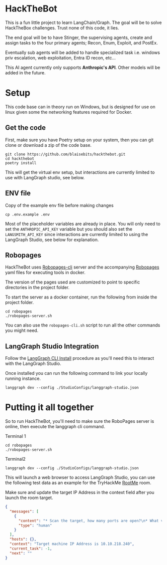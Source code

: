 # HackTheBot
This is a fun little project to learn LangChain/Graph. The goal will be to solve HackTheBox challenges. Trust none of this code, it lies.

The end goal will be to have Stinger, the supervising agents, create and assign tasks to the four primary agents; Recon, Enum, Exploit, and PostEx.

Eventually sub agents will be added to handle specialized task i.e. windows priv escalation, web exploitation, Entra ID recon, etc...

This AI agent currently only supports **Anthropic's API**. Other models will be added in the future.

# Setup
This code base can in theory run on Windows, but is designed for use on linux given some the networking features required for Docker.

## Get the code
First, make sure you have Poetry setup on your system, then you can git clone or download a zip of the code base.

```commandline
git clone https://github.com/blaisebits/hackthebot.git
cd hackthebot
poetry install 
```

This will get the virtual env setup, but interactions are currently limited to use with LangGraph studio, see below. 


## ENV file
Copy of the example env file before making changes

```commandline
cp .env.example .env
```

Most of the placeholder variables are already in place. You will only need to set the `ANTHROPIC_API_KEY` variable but you should also set the `LANGSMITH_API_KEY` since interactions are currently limited to using the LangGraph Studio, see below for explanation.

## Robopages
HackTheBot uses [Robopages-cli](https://github.com/dreadnode/robopages-cli/) server and the accompanying [Robopages](https://github.com/dreadnode/robopages/) yaml files for executing tools in docker.

The version of the pages used are customized to point to specific directories in the project folder.

To start the server as a docker container, run the following from inside the project folder.

```commandline
cd robopages
./robopages-server.sh
```

You can also use the `robopages-cli.sh` script to run all the other commands you might need.

## LangGraph Studio Integration
Follow the [LangGraph CLI Install](https://langchain-ai.github.io/langgraph/cloud/reference/cli/) procedure as you'll need this to interact with the LangGraph Studio.

Once installed you can run the following command to link your locally running instance.

```commandline
langgraph dev --config ./StudioConfigs/langgraph-studio.json
```

# Putting it all together
So to run HackTheBot, you'll need to make sure the RoboPages server is online, then execute the langgraph cli command.

Terminal 1
```commandline
cd robopages
./robopages-server.sh
```

Terminal2
```commandline
langgraph dev --config ./StudioConfigs/langgraph-studio.json
```

This will launch a web browser to access LangGraph Studio, you can use the following test data as an example for the TryHackMe [RootMe](https://tryhackme.com/room/rrootme) room.

Make sure and update the target IP Address in the context field after you launch the room target.

```json
{
  "messages": [
    {
      "content": "* Scan the target, how many ports are open?\n* What version of Apache is running?\n* What service is running on port 22?\n* Use GoBuster to find hidden directories. What is the hidden directory?\n* Crawl discovered directories. What URLS have upload forms?\n* Get a remote code execution from a web shell.",
      "type": "human"
    }
  ],
  "hosts": {},
  "context": "Target machine IP Address is 10.10.218.240",
  "current_task": -1,
  "next": ""
}
```